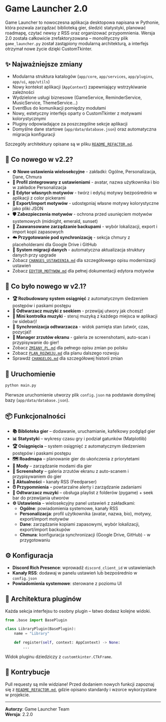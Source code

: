 # Game Launcher 2.0

Game Launcher to nowoczesna aplikacja desktopowa napisana w Pythonie, która pozwala zarządzać biblioteką gier, śledzić statystyki, planować roadmapę, czytać newsy z RSS oraz organizować przypomnienia. Wersja 2.0 została całkowicie zrefaktoryzowana – monolityczny plik `game_launcher.py` został zastąpiony modularną architekturą, a interfejs otrzymał nowe życie dzięki CustomTkinter.

## ✨ Najważniejsze zmiany
- Modularna struktura katalogów (`app/core`, `app/services`, `app/plugins`, `app/ui`, `app/utils`)
- Nowy kontekst aplikacji (`AppContext`) zapewniający wstrzykiwanie zależności
- Wydzielone usługi biznesowe (GameService, ReminderService, MusicService, ThemeService…)
- EventBus do komunikacji pomiędzy modułami
- Nowy, estetyczny interfejs oparty o CustomTkinter z motywami kolorystycznymi
- Pluginy odpowiadające za poszczególne sekcje aplikacji
- Domyślne dane startowe (`app/data/database.json`) oraz automatyczna migracja konfiguracji

Szczegóły architektury opisane są w pliku [`README_REFACTOR.md`](README_REFACTOR.md).

## 🎉 Co nowego w v2.2?
- **⚙️ Nowe ustawienia wielosekcyjne** - zakładki: Ogólne, Personalizacja, Dane, Chmura
- **👤 Profil zintegrowany z ustawieniami** - avatar, nazwa użytkownika i bio w zakładce Personalizacja
- **🎨 Edytor własnych motywów** - twórz i edytuj motywy bezpośrednio w aplikacji z color pickerami
- **🎨 Export/import motywów** - udostępniaj własne motywy kolorystyczne jako pliki JSON
- **🛡️ Zabezpieczenia motywów** - ochrona przed usunięciem motywów systemowych (midnight, emerald, sunset)
- **💾 Zaawansowane zarządzanie backupami** - wybór lokalizacji, export i import kopii zapasowych
- **☁️ Przygotowanie pod synchronizację** - sekcja chmury z placeholderami dla Google Drive i GitHub
- **🔄 System migracji danych** - automatyczna aktualizacja struktury danych przy upgrade
- Zobacz [`CHANGES_USTAWIENIA.md`](CHANGES_USTAWIENIA.md) dla szczegółowego opisu modernizacji ustawień
- Zobacz [`EDYTOR_MOTYWOW.md`](EDYTOR_MOTYWOW.md) dla pełnej dokumentacji edytora motywów

## 🎉 Co było nowego w v2.1?
- **🏆 Rozbudowany system osiągnięć** z automatycznym śledzeniem postępów i paskami postępu
- **🎵 Odtwarzacz muzyki z seekiem** - przewijaj utwory jak chcesz!
- **🎵 Mini kontrolka muzyki** - steruj muzyką z każdego miejsca w aplikacji (w sidebar)!
- **🎵 Synchronizacja odtwarzacza** - widok pamięta stan (utwór, czas, pozycja)!
- **📸 Manager zrzutów ekranu** - galeria ze screenshotami, auto-scan i przypisywanie do gier!
- Zobacz [`ZMIANY_PL.md`](ZMIANY_PL.md) dla pełnego opisu zmian po polsku
- Zobacz [`PLAN_ROZWOJU.md`](PLAN_ROZWOJU.md) dla planu dalszego rozwoju
- Sprawdź [`CHANGELOG.md`](CHANGELOG.md) dla szczegółowej historii zmian

## 🚀 Uruchomienie
```bash
python main.py
```
Pierwsze uruchomienie utworzy plik `config.json` na podstawie domyślnej bazy (`app/data/database.json`).

## 📦 Funkcjonalności
- **📚 Biblioteka gier** – dodawanie, uruchamianie, kafelkowy podgląd gier
- **📊 Statystyki** – wykresy czasu gry i podział gatunków (Matplotlib)
- **🏆 Osiągnięcia** – system osiągnięć z automatycznym śledzeniem postępów i paskami postępu
- **🗺️ Roadmapa** – planowanie gier do ukończenia z priorytetami
- **🔧 Mody** – zarządzanie modami dla gier
- **📸 Screenshoty** – galeria zrzutów ekranu z auto-scanem i przypisywaniem do gier
- **📰 Aktualności** – kanały RSS (Feedparser)
- **⏰ Przypomnienia** – powtarzalne alerty i zarządzanie zadaniami
- **🎵 Odtwarzacz muzyki** – obsługa playlist z folderów (pygame) + seek bar do przewijania utworów
- **⚙️ Ustawienia** – wielosekcyjny panel ustawień z zakładkami:
  - **Ogólne**: powiadomienia systemowe, kanały RSS
  - **Personalizacja**: profil użytkownika (avatar, nazwa, bio), motywy, export/import motywów
  - **Dane**: zarządzanie kopiami zapasowymi, wybór lokalizacji, export/import backupów
  - **Chmura**: konfiguracja synchronizacji (Google Drive, GitHub) - w przygotowaniu

## ⚙️ Konfiguracja
- **Discord Rich Presence**: wprowadź `discord_client_id` w ustawieniach
- **Kanały RSS**: dodawaj w panelu ustawień lub bezpośrednio w `config.json`
- **Powiadomienia systemowe**: sterowane z poziomu UI

## 🧩 Architektura pluginów
Każda sekcja interfejsu to osobny plugin – łatwo dodasz kolejne widoki.
```python
from .base import BasePlugin

class LibraryPlugin(BasePlugin):
    name = "Library"

    def register(self, context: AppContext) -> None:
        ...
```
Widok pluginu dziedziczy z `customtkinter.CTkFrame`.

## 🤝 Kontrybucje
Pull requesty są mile widziane! Przed dodaniem nowych funkcji zapoznaj się z [`README_REFACTOR.md`](README_REFACTOR.md), gdzie opisano standardy i wzorce wykorzystane w projekcie.

---
**Autorzy**: Game Launcher Team  
**Wersja**: 2.2.0
